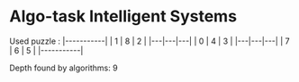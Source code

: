 # Algo-task Intelligent Systems

Used puzzle :
|-----------|
| 1 | 8 | 2 |
|---|---|---|
| 0 | 4 | 3 |
|---|---|---|
| 7 | 6 | 5 |
|-----------|

Depth found by algorithms: 9
